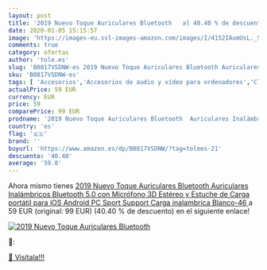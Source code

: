 ```yaml
---
layout: post
title: '2019 Nuevo Toque Auriculares Bluetooth   al 40.40 % de descuento'
date: 2020-01-05 15:15:57
image: 'https://images-eu.ssl-images-amazon.com/images/I/4152IAumUsL._SL400_.jpg'
comments: true
category: ofertas
author: 'tole.es'
slug: 'B0817VSDNW-es 2019 Nuevo Toque Auriculares Bluetooth Auriculares...'
sku: 'B0817VSDNW-es'
tags: [ 'Accesorios','Accesorios de audio y vídeo para ordenadores','Clientes de streaming','Dispositivos para el streaming','Electrónica','Equipos de audio y Hi-Fi','Informática','Smartwatches','Tablets','Tecnología para vestir','Webcams y telefonía VoIP','android', ]
actualPrice: 59 EUR
currency: EUR
price: 59
comparePrice: 99 EUR
prodname: '2019 Nuevo Toque Auriculares Bluetooth  Auriculares Inalámbricos Bluetooth 5.0 con Micrófono 3D Estéreo y Estuche de Carga portátil para iOS Android PC Sport Support Carga inalambrica  Blanco-46 '
country: 'es'
flag: '🇪🇸'
brand: ''
buyurl: 'https://www.amazon.es/dp/B0817VSDNW/?tag=tolees-21'
descuento: '40.40'
average: '59.0'
---
```


Ahora mismo tienes [2019 Nuevo Toque Auriculares Bluetooth  Auriculares Inalámbricos Bluetooth 5.0 con Micrófono 3D Estéreo y Estuche de Carga portátil para iOS Android PC Sport Support Carga inalambrica  Blanco-46 ](https://www.amazon.es/dp/B0817VSDNW/?tag=tolees-21) a 59 EUR (original: 99 EUR) (40.40 %  de descuento) en el siguiente enlace!

[![2019 Nuevo Toque Auriculares Bluetooth  ](https://images-eu.ssl-images-amazon.com/images/I/4152IAumUsL._SL400_.jpg)](https://www.amazon.es/dp/B0817VSDNW/?tag=tolees-21)

🔎:


[🛒 Visítala!!!](https://www.amazon.es/dp/B0817VSDNW/?tag=tolees-21)
